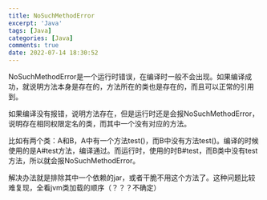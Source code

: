 ```yaml
---
title: NoSuchMethodError
excerpt: 'Java'
tags: [Java]
categories: [Java]
comments: true
date: 2022-07-14 18:30:52
---
```


NoSuchMethodError是一个运行时错误，在编译时一般不会出现。如果编译成功，就说明方法本身是存在的，方法所在的类也是存在的，而且可以正常的引用到。

如果编译没有报错，说明方法存在，但是运行时还是会报NoSuchMethodError，说明存在相同权限定名的类，而其中一个没有对应的方法。

比如有两个类：A和B，A中有一个方法test()，而B中没有方法test()。编译的时候使用的是A#test方法，编译通过。而运行时，使用的时B#test，而B类中没有test方法，所以就会报NoSuchMethodError。

解决办法就是排除其中一个依赖的jar，或者干脆不用这个方法了。这种问题比较难复现，全看jvm类加载的顺序（？？？不确定）
